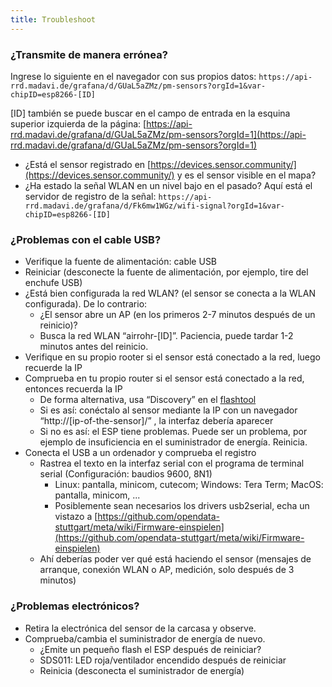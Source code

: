 ```yaml
---
title: Troubleshoot
---
```


### ¿Transmite de manera errónea?
Ingrese lo siguiente en el navegador con sus propios datos:
`https://api-rrd.madavi.de/grafana/d/GUaL5aZMz/pm-sensors?orgId=1&var-chipID=esp8266-[ID]`

[ID] también se puede buscar en el campo de entrada en la esquina superior izquierda de la página: [https://api-rrd.madavi.de/grafana/d/GUaL5aZMz/pm-sensors?orgId=1](https://api-rrd.madavi.de/grafana/d/GUaL5aZMz/pm-sensors?orgId=1)

* ¿Está el sensor registrado en [https://devices.sensor.community/](https://devices.sensor.community/) y es el sensor visible en el mapa?
* ¿Ha estado la señal WLAN en un nivel bajo en el pasado?
    Aquí está el servidor de registro de la señal: `https://api-rrd.madavi.de/grafana/d/Fk6mw1WGz/wifi-signal?orgId=1&var-chipID=esp8266-[ID]`

### ¿Problemas con el cable USB?
* Verifique la fuente de alimentación: cable USB 
* Reiniciar (desconecte la fuente de alimentación, por ejemplo, tire del enchufe USB)
* ¿Está bien configurada la red WLAN? (el sensor se conecta a la WLAN configurada). De lo contrario:
    * ¿El sensor abre un AP (en los primeros 2-7 minutos después de un reinicio)?
    * Busca la red WLAN “airrohr-[ID]”. Paciencia, puede tardar 1-2 minutos antes del reinicio.
* Verifique en su propio rooter si el sensor está conectado a la red, luego recuerde la IP
* Comprueba en tu propio router si el sensor está conectado a la red, entonces recuerda la IP 
    * De forma alternativa, usa “Discovery” en el [flashtool](https://github.com/opendata-stuttgart/airrohr-firmware-flasher//)
    * Si es así: conéctalo al sensor mediante la IP con un navegador “http://[ip-of-the-sensor]/” , la interfaz debería aparecer
    * Si no es así: el ESP tiene problemas. Puede ser un problema, por ejemplo de insuficiencia en el suministrador de energía. Reinicia.
* Conecta el USB a un ordenador y comprueba el registro 
    * Rastrea el texto en la interfaz serial con el programa de terminal serial (Configuración: baudios 9600, 8N1)
        * Linux: pantalla, minicom, cutecom; Windows: Tera Term; MacOS: pantalla, minicom, ...
        * Posiblemente sean necesarios los drivers usb2serial, echa un vistazo a [https://github.com/opendata-stuttgart/meta/wiki/Firmware-einspielen](https://github.com/opendata-stuttgart/meta/wiki/Firmware-einspielen)       
    * Ahí deberías poder ver qué está haciendo el sensor (mensajes de arranque, conexión WLAN o AP, medición, solo después de 3 minutos)

### ¿Problemas electrónicos?
* Retira la electrónica del sensor de la carcasa y observe.
* Comprueba/cambia el suministrador de energía de nuevo.
    * ¿Emite un pequeño flash el ESP después de reiniciar?
    * SDS011: LED roja/ventilador encendido después de reiniciar
    * Reinicia (desconecta el suministrador de energía)
